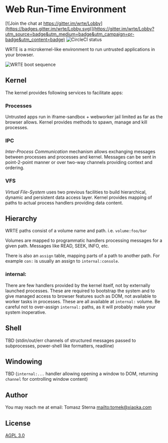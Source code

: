 # Web Run-Time Environment

[![Join the chat at https://gitter.im/wrte/Lobby](https://badges.gitter.im/wrte/Lobby.svg)](https://gitter.im/wrte/Lobby?utm_source=badge&utm_medium=badge&utm_campaign=pr-badge&utm_content=badge)
![CircleCI status](https://circleci.com/gh/smokku/wrte.svg?style=shield&circle-token=:circle-token)

WRTE is a microkernel-like environment to run untrusted applications in your browser.

![WRTE boot sequence](https://i.imgur.com/tbC96g1.png)

## Kernel

The kernel provides following services to facilitate apps:

### Processes

Untrusted apps run in iframe-sandbox + webworker jail limited as far as the browser allows.
Kernel provides methods to spawn, manage and kill processes.

### IPC

_Inter-Process Communication_ mechanism allows exchanging messages between processes
and processes and kernel. Messages can be sent in point-2-point manner or over two-way
channels providing context and ordering.

### VFS

_Virtual File-System_ uses two previous facilities to build hierarchical, dynamic and persistent
data access layer. Kernel provides mapping of paths to actual process handlers providing data content.

## Hierarchy

WRTE paths consist of a volume name and path. i.e. `volume:foo/bar`

Volumes are mapped to programmatic handlers processing messages for a given path. Messages like READ, SEEK, INFO, etc.

There is also an `assign` table, mapping parts of a path to another path.
For example `con:` is usually an assign to `internal:console`.

### internal:

There are few handlers provided by the kernel itself, not by externally launched processes.
These are required to bootstrap the system and to give managed access to browser features such as DOM,
not available to worker tasks in processes. These are all available at `internal:` volume.
Be careful not to over-assign `internal:` paths, as it will probably make your system inoperative.

## Shell

TBD (stdin/out/err channels of structured messages passed to subprocesses, power-shell like formatters, readline)

## Windowing

TBD (`internal:...` handler allowing opening a window to DOM, returning `channel` for controlling window content)

## Author

You may reach me at email: Tomasz Sterna <mailto:tomek@xiaoka.com>

## License

[AGPL 3.0](https://www.gnu.org/licenses/agpl-3.0.en.html)
